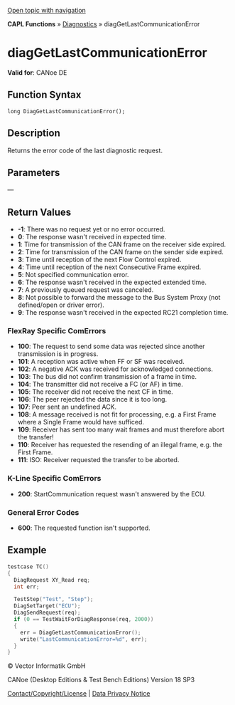 [Open topic with navigation](../../../../../CANoeDEFamily.htm#Topics/CAPLFunctions/Diagnostics/Functions/CAPLfunctionDiagGetLastCommunicationError.md)

**CAPL Functions** » [Diagnostics](../CAPLfunctionsDiagnosticsOverview.md) » diagGetLastCommunicationError

# diagGetLastCommunicationError

**Valid for**: CANoe DE

## Function Syntax

```
long DiagGetLastCommunicationError();
```

## Description

Returns the error code of the last diagnostic request.

## Parameters

—

## Return Values

- **-1**: There was no request yet or no error occurred.
- **0**: The response wasn't received in expected time.
- **1**: Time for transmission of the CAN frame on the receiver side expired.
- **2**: Time for transmission of the CAN frame on the sender side expired.
- **3**: Time until reception of the next Flow Control expired.
- **4**: Time until reception of the next Consecutive Frame expired.
- **5**: Not specified communication error.
- **6**: The response wasn't received in the expected extended time.
- **7**: A previously queued request was canceled.
- **8**: Not possible to forward the message to the Bus System Proxy (not defined/open or driver error).
- **9**: The response wasn't received in the expected RC21 completion time.

### FlexRay Specific ComErrors

- **100**: The request to send some data was rejected since another transmission is in progress.
- **101**: A reception was active when FF or SF was received.
- **102**: A negative ACK was received for acknowledged connections.
- **103**: The bus did not confirm transmission of a frame in time.
- **104**: The transmitter did not receive a FC (or AF) in time.
- **105**: The receiver did not receive the next CF in time.
- **106**: The peer rejected the data since it is too long.
- **107**: Peer sent an undefined ACK.
- **108**: A message received is not fit for processing, e.g. a First Frame where a Single Frame would have sufficed.
- **109**: Receiver has sent too many wait frames and must therefore abort the transfer!
- **110**: Receiver has requested the resending of an illegal frame, e.g. the First Frame.
- **111**: ISO: Receiver requested the transfer to be aborted.

### K-Line Specific ComErrors

- **200**: StartCommunication request wasn't answered by the ECU.

### General Error Codes

- **600**: The requested function isn't supported.

## Example

```c
testcase TC()
{
  DiagRequest XY_Read req;
  int err;

  TestStep("Test", "Step");
  DiagSetTarget("ECU");
  DiagSendRequest(req);
  if (0 == TestWaitForDiagResponse(req, 2000))
  {
    err = DiagGetLastCommunicationError();
    write("LastCommunicationError=%d", err);
  }
}
```

© Vector Informatik GmbH

CANoe (Desktop Editions & Test Bench Editions) Version 18 SP3

[Contact/Copyright/License](../../../Shared/ContactCopyrightLicense.md) | [Data Privacy Notice](https://www.vector.com/int/en/company/get-info/privacy-policy/)